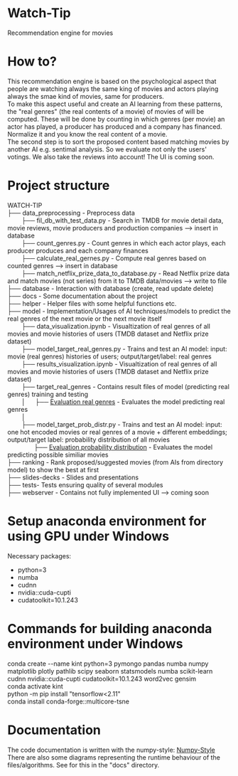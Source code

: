 # Watch-Tip
Recommendation engine for movies

# How to?
This recommendation engine is based on the psychological aspect that people are watching always the same king of movies and actors playing always the smae kind of movies, same for producers.<br>
To make this aspect useful and create an AI learning from these patterns, the "real genres" (the real contents of a movie) of movies of will be computed. These will be done by counting in which genres (per movie) an actor has played, a producer has produced and a company has financed. Normalize it and you know the real content of a movie.<br>
The second step is to sort the proposed content based matching movies by another AI e.g. sentimal analysis. So we evaluate not only the users' votings. We also take the reviews into account!
The UI is coming soon.

# Project structure
WATCH-TIP<br>
├── data_preprocessing - Preprocess data<br>
&emsp;&emsp; ├── fil_db_with_test_data.py - Search in TMDB for movie detail data, movie reviews, movie producers and production companies --> insert in database<br>
&emsp;&emsp; ├── count_genres.py - Count genres in which each actor plays, each producer produces and each company finances<br>
&emsp;&emsp; ├── calculate_real_gernes.py - Compute real genres based on counted genres --> insert in database<br>
&emsp;&emsp; ├── match_netflix_prize_data_to_database.py - Read Netflix prize data and match movies (not series) from it to TMDB data/movies --> write to file<br>
├── database - Interaction with database (create, read update delete)<br>
├── docs - Some documentation about the project<br>
├── helper - Helper files with some helpful functions etc.<br>
├── model - Implementation/Usages of AI techniques/models to predict the real genres of the next movie or the next movie itself<br>
&emsp;&emsp; ├── data_visualization.ipynb - Visualtization of real genres of all movies and movie histories of users (TMDB dataset and Netflix prize dataset)<br>
&emsp;&emsp; ├── model_target_real_genres.py - Trains and test an AI model: input: movie (real genres) histories of users; output/target/label: real genres<br>
&emsp;&emsp; ├── results_visualization.ipynb - Visualtization of real genres of all movies and movie histories of users (TMDB dataset and Netflix prize dataset)<br>
&emsp;&emsp; ├── target_real_genres - Contains result files of model (predicting real genres) training and testing<br>
&emsp;&emsp; │ &emsp; ├── [Evaluation real genres](model/results/target_real_genres/evaluation.md) - Evaluates the model predicting real genres<br>
&emsp;&emsp; │<br>
&emsp;&emsp; ├── model_target_prob_distr.py - Trains and test an AI model: input: one hot encoded movies or real genres of a movie + different embeddings; output/target label: probability distribution of all movies<br>
&emsp;&emsp;&emsp;&emsp; ├── [Evaluation probability distribution](model/results/target_prob_distr/evaluation.md) - Evaluates the model predicting possible similiar movies<br>
├── ranking - Rank proposed/suggested movies (from AIs from directory model) to show the best at first<br>
├── slides-decks - Slides and presentations<br>
├── tests- Tests ensuring quality of several modules<br>
├── webserver - Contains not fully implemented UI --> coming soon

# Setup anaconda environment for using GPU under Windows
Necessary packages:
- python=3
- numba
- cudnn
- nvidia::cuda-cupti
- cudatoolkit=10.1.243

# Commands for building anaconda environment under Windows
conda create --name kint python=3 pymongo pandas numba numpy matplotlib plotly pathlib scipy seaborn statsmodels numba scikit-learn cudnn nvidia::cuda-cupti cudatoolkit=10.1.243 word2vec gensim<br>
conda activate kint<br>
python -m pip install "tensorflow<2.11"<br>
conda install conda-forge::multicore-tsne

# Documentation
The code documentation is written with the numpy-style: [Numpy-Style](https://numpydoc.readthedocs.io/en/latest/format.html)<br>
There are also some diagrams representing the runtime behaviour of the files/algorithms. See for this in the "docs" directory.
